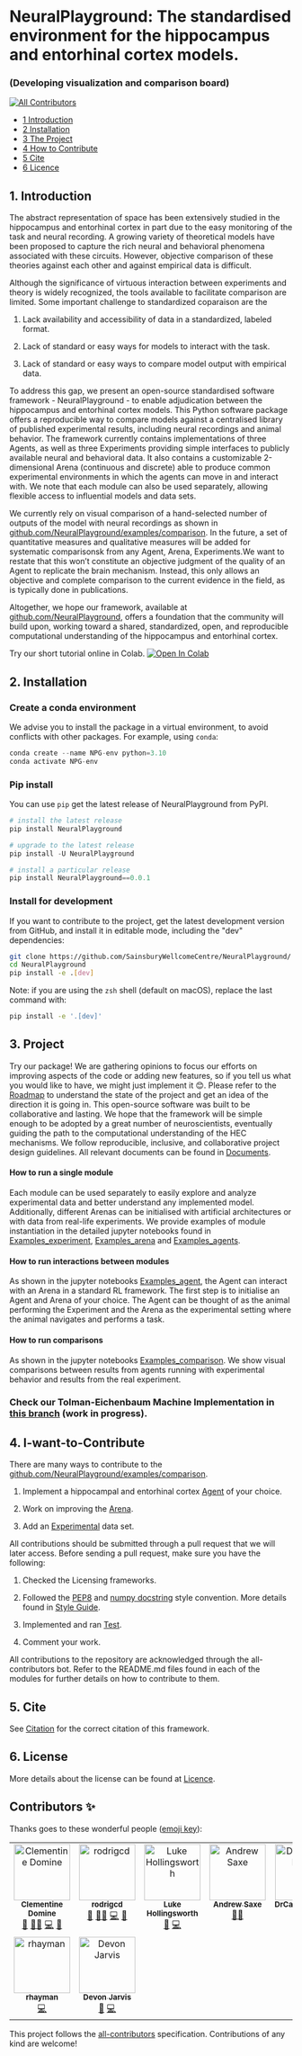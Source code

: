 
# NeuralPlayground: The  standardised environment for the hippocampus and entorhinal cortex models. 
### (Developing visualization and comparison board)

<!-- ALL-CONTRIBUTORS-BADGE:START - Do not remove or modify this section -->
[![All Contributors](https://img.shields.io/badge/all_contributors-9-orange.svg?style=flat-square)](#contributors-)
<!-- ALL-CONTRIBUTORS-BADGE:END -->

* [1 Introduction](#1-Introduction)
* [2 Installation ](#2-Installation)
* [3 The Project](#3-Project)
* [4 How to Contribute](#4-I-want-to-Contribute)
* [5 Cite ](#5-Cite)
* [6 Licence](#6-License)

## 1. Introduction
The abstract representation of space has been extensively studied in the hippocampus and entorhinal cortex in part due to the easy monitoring of the task and neural recording. A growing variety of theoretical models have been proposed to capture the rich neural and behavioral phenomena
associated with these circuits. However, objective comparison of these theories against each other and against empirical data is difficult.

Although the significance of virtuous interaction between experiments and theory is widely recognized, the tools available to facilitate comparison are limited. Some important challenge to standardized coparaison are the

   1. Lack availability and accessibility of data in a standardized, labeled format.

   2. Lack of standard or easy ways for models to interact with the task.

   3. Lack  of standard or easy ways to compare model output with empirical data.

To address this gap, we present an open-source standardised software framework - NeuralPlayground - to enable adjudication between the hippocampus
and entorhinal cortex models. This Python software package offers a reproducible way to compare models against a centralised library of published experimental results, including neural recordings and animal behavior.
The framework currently contains implementations of three Agents, as well as three Experiments providing simple interfaces to publicly available neural and behavioral data. It also contains a customizable 2-dimensional Arena (continuous and discrete) able to produce common experimental environments in which the agents can move in and interact with. We note that each module can also be used separately, allowing flexible access to influential models and data sets.

We currently rely on visual comparison of a hand-selected number of outputs of the model with neural recordings as shown in [github.com/NeuralPlayground/examples/comparison](https://github.com/ClementineDomine/NeuralPlayground/blob/main/examples/comparison_board_examples/comparison_board.ipynb). In the future, a set of quantitative measures and qualitative measures will be added for systematic comparisonsk from any Agent, Arena, Experiments.We want to restate that this won’t constitute an objective judgment of the quality of an Agent to replicate the brain mechanism. Instead, this only allows an objective and complete comparison to the current evidence in the field, as is typically done in publications.

Altogether, we hope our framework, available at [github.com/NeuralPlayground](https://github.com/ClementineDomine/NeuralPlayground/), offers
a foundation that the community will build upon, working toward a shared, standardized, open, and
reproducible computational understanding of the hippocampus and entorhinal cortex.

Try our short tutorial online in Colab. <a href="https://githubtocolab.com/SainsburyWellcomeCentre/NeuralPlayground/blob/main/examples/colab_example.ipynb" target="_parent"><img src="https://colab.research.google.com/assets/colab-badge.svg" alt="Open In Colab"/></a>

## 2. Installation

### Create a conda environment
We advise you to install the package in a virtual environment,
to avoid conflicts with other packages. For example, using `conda`:

```python
conda create --name NPG-env python=3.10
conda activate NPG-env
```
### Pip install

You can use `pip` get the latest release of NeuralPlayground from PyPI.
```python
# install the latest release
pip install NeuralPlayground

# upgrade to the latest release
pip install -U NeuralPlayground

# install a particular release
pip install NeuralPlayground==0.0.1
```
### Install for development

If you want to contribute to the project, get the latest development version
from GitHub, and install it in editable mode, including the "dev" dependencies:
```bash
git clone https://github.com/SainsburyWellcomeCentre/NeuralPlayground/
cd NeuralPlayground
pip install -e .[dev]
```
Note: if you are using the `zsh` shell (default on macOS), replace the last command with:
```bash
pip install -e '.[dev]'
```

## 3. Project

Try our package! We are gathering opinions to focus our efforts on improving aspects of the code or adding new features, so if you tell us what you would like to have, we might just implement it 😊.
Please refer to the [Roadmap](https://github.com/ClementineDomine/NeuralPlayground/blob/main/documents/road_map.md) to understand the state of the project and get an idea of the direction it is going in. This open-source software was built to be collaborative and lasting. We hope that the framework will be simple enough to be adopted by a great number of neuroscientists, eventually guiding the path to the computational understanding of the HEC mechanisms. We follow reproducible, inclusive, and collaborative project design guidelines. All relevant documents can be found in [Documents](https://github.com/ClementineDomine/NeuralPlayground/blob/main/documents/).

#### How to run a single module

Each module can be used separately to easily explore and analyze experimental data and better understand any implemented model. Additionally, different Arenas can be initialised with artificial architectures or with data from real-life experiments. We provide examples of module instantiation in the detailed jupyter notebooks found in [Examples_experiment](https://github.com/ClementineDomine/NeuralPlayground/tree/main/examples/experimental_examples), [Examples_arena](https://github.com/ClementineDomine/NeuralPlayground/tree/main/examples/arena_examples) and [Examples_agents](https://github.com/ClementineDomine/NeuralPlayground/tree/main/examples/agent_examples).

#### How to run interactions between modules

As shown in the jupyter notebooks [Examples_agent](https://github.com/ClementineDomine/NeuralPlayground/tree/main/examples/agent_examples), the Agent can interact with an Arena in a standard RL framework. The first step is to initialise an Agent and Arena of your choice. The Agent can be thought of as the animal performing the Experiment and the Arena as the experimental setting where the animal navigates and performs a task.

#### How to run comparisons

As shown in the jupyter notebooks [Examples_comparison](https://github.com/ClementineDomine/NeuralPlayground/blob/main/examples/comparison_board_examples/comparison_board.ipynb). We show visual comparisons between results from agents running with experimental behavior and results from the real experiment.

### Check our Tolman-Eichenbaum Machine Implementation in [this branch](https://github.com/ClementineDomine/NeuralPlayground/tree/whittington_2020) (work in progress).

## 4. I-want-to-Contribute

There are many ways to contribute to the [github.com/NeuralPlayground/examples/comparison](https://github.com/ClementineDomine/NeuralPlayground/tree/main/neuralplayground).

 1. Implement a hippocampal and entorhinal cortex [Agent](https://github.com/ClementineDomine/NeuralPlayground/tree/main/neuralplayground/agents) of your choice.

 2. Work on improving the [Arena](https://github.com/ClementineDomine/NeuralPlayground/tree/main/neuralplayground/arenas).

 3. Add an [Experimental](https://github.com/ClementineDomine/NeuralPlayground/tree/main/neuralplayground/experiments) data set.

All contributions should be submitted through a pull request that we will later access.
Before sending a pull request, make sure you have the following:

1. Checked the Licensing frameworks.

2. Followed the [PEP8](https://www.python.org/dev/peps/pep-0008/) and [numpy docstring](https://numpydoc.readthedocs.io/en/latest/format.html) style convention. More details found in [Style Guide](https://github.com/ClementineDomine/NeuralPlayground/tree/main/documents/style_guide.md).

3. Implemented and ran [Test](https://github.com/ClementineDomine/NeuralPlayground/tree/main/neuralplayground/tests).

4. Comment your work.

All contributions to the repository are acknowledged through the all-contributors bot.
Refer to the README.md files found in each of the modules for further details on how to contribute to them.


## 5. Cite

See [Citation](https://github.com/ClementineDomine/NeuralPlayground/blob/main/documents/citation.cff) for the correct citation of this framework.

## 6. License

More details about the license can be found at [Licence](https://github.com/ClementineDomine/NeuralPlayground/blob/main/documents/lisence.md).


## Contributors ✨

Thanks goes to these wonderful people ([emoji key](https://allcontributors.org/docs/en/emoji-key)):

<!-- ALL-CONTRIBUTORS-LIST:START - Do not remove or modify this section -->
<!-- prettier-ignore-start -->
<!-- markdownlint-disable -->
<table>
  <tbody>
    <tr>
      <td align="center" valign="top" width="14.28%"><a href="https://github.com/ClementineDomine"><img src="https://avatars.githubusercontent.com/u/18595111?v=4?s=100" width="100px;" alt="Clementine Domine"/><br /><sub><b>Clementine Domine</b></sub></a><br /><a href="#design-ClementineDomine" title="Design">🎨</a> <a href="#mentoring-ClementineDomine" title="Mentoring">🧑‍🏫</a> <a href="https://github.com/SainsburyWellcomeCentre/NeuralPlayground/commits?author=ClementineDomine" title="Code">💻</a> <a href="#data-ClementineDomine" title="Data">🔣</a></td>
      <td align="center" valign="top" width="14.28%"><a href="https://github.com/rodrigcd"><img src="https://avatars.githubusercontent.com/u/22643681?v=4?s=100" width="100px;" alt="rodrigcd"/><br /><sub><b>rodrigcd</b></sub></a><br /><a href="#design-rodrigcd" title="Design">🎨</a> <a href="#mentoring-rodrigcd" title="Mentoring">🧑‍🏫</a> <a href="https://github.com/SainsburyWellcomeCentre/NeuralPlayground/commits?author=rodrigcd" title="Code">💻</a> <a href="#data-rodrigcd" title="Data">🔣</a></td>
      <td align="center" valign="top" width="14.28%"><a href="https://github.com/LukeHollingsworth"><img src="https://avatars.githubusercontent.com/u/93782020?v=4?s=100" width="100px;" alt="Luke Hollingsworth"/><br /><sub><b>Luke Hollingsworth</b></sub></a><br /><a href="https://github.com/SainsburyWellcomeCentre/NeuralPlayground/commits?author=LukeHollingsworth" title="Documentation">📖</a> <a href="https://github.com/SainsburyWellcomeCentre/NeuralPlayground/commits?author=LukeHollingsworth" title="Code">💻</a></td>
      <td align="center" valign="top" width="14.28%"><a href="http://saxelab.org"><img src="https://avatars.githubusercontent.com/u/4165949?v=4?s=100" width="100px;" alt="Andrew Saxe"/><br /><sub><b>Andrew Saxe</b></sub></a><br /><a href="#mentoring-asaxe" title="Mentoring">🧑‍🏫</a></td>
      <td align="center" valign="top" width="14.28%"><a href="https://github.com/DrCaswellBarry"><img src="https://avatars.githubusercontent.com/u/17472149?v=4?s=100" width="100px;" alt="DrCaswellBarry"/><br /><sub><b>DrCaswellBarry</b></sub></a><br /><a href="#mentoring-DrCaswellBarry" title="Mentoring">🧑‍🏫</a></td>
      <td align="center" valign="top" width="14.28%"><a href="http://nikosirmpilatze.com"><img src="https://avatars.githubusercontent.com/u/20923448?v=4?s=100" width="100px;" alt="Niko Sirmpilatze"/><br /><sub><b>Niko Sirmpilatze</b></sub></a><br /><a href="#infra-niksirbi" title="Infrastructure (Hosting, Build-Tools, etc)">🚇</a> <a href="#maintenance-niksirbi" title="Maintenance">🚧</a> <a href="#tool-niksirbi" title="Tools">🔧</a></td>
      <td align="center" valign="top" width="14.28%"><a href="http://adamltyson.com"><img src="https://avatars.githubusercontent.com/u/13147259?v=4?s=100" width="100px;" alt="Adam Tyson"/><br /><sub><b>Adam Tyson</b></sub></a><br /><a href="#maintenance-adamltyson" title="Maintenance">🚧</a> <a href="#infra-adamltyson" title="Infrastructure (Hosting, Build-Tools, etc)">🚇</a></td>
    </tr>
    <tr>
      <td align="center" valign="top" width="14.28%"><a href="https://github.com/rhayman"><img src="https://avatars.githubusercontent.com/u/5619644?v=4?s=100" width="100px;" alt="rhayman"/><br /><sub><b>rhayman</b></sub></a><br /><a href="https://github.com/SainsburyWellcomeCentre/NeuralPlayground/commits?author=rhayman" title="Code">💻</a></td>
      <td align="center" valign="top" width="14.28%"><a href="https://github.com/JarvisDevon"><img src="https://avatars.githubusercontent.com/u/30460455?v=4?s=100" width="100px;" alt="Devon Jarvis"/><br /><sub><b>Devon Jarvis</b></sub></a><br /><a href="https://github.com/SainsburyWellcomeCentre/NeuralPlayground/commits?author=JarvisDevon" title="Documentation">📖</a> <a href="https://github.com/SainsburyWellcomeCentre/NeuralPlayground/commits?author=JarvisDevon" title="Code">💻</a></td>
    </tr>
  </tbody>
</table>

<!-- markdownlint-restore -->
<!-- prettier-ignore-end -->

<!-- ALL-CONTRIBUTORS-LIST:END -->

This project follows the [all-contributors](https://github.com/all-contributors/all-contributors) specification. Contributions of any kind are welcome!
